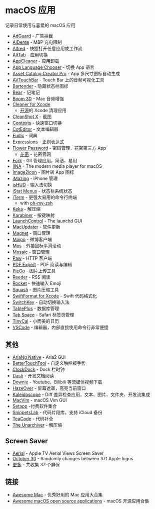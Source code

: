 # macOS 应用

记录日常使用与喜爱的 macOS 应用

- [AdGuard](https://adguard.com/zh_cn/adguard-mac/overview.html) - 广告拦截
- [AlDente](https://github.com/davidwernhart/AlDente) - MBP 充电限制
- [Alfred](https://www.alfredapp.com) - 快捷打开任意应用或工作流
- [AltTab](https://alt-tab-macos.netlify.app) - 应用切换
- [AppCleaner](https://freemacsoft.net/appcleaner) - 应用卸载
- [App Language Chooser](https://apps.apple.com/us/app/id451732904) - 切换 App 语言
- [Asset Catalog Creator Pro](https://apps.apple.com/us/app/id809625456) - App 多尺寸图标自动生成
- [AVTouchBar](https://www.avtouchbar.com) - Touch Bar 上的音频可视化工具
- [Bartender](https://www.macbartender.com) - 隐藏状态栏图标
- [Bear](https://bear.app) - 记笔记
- [Boom 3D](https://www.globaldelight.com/boom/) - Mac 音频增强
- [Cleaner for Xcode](https://apps.apple.com/cn/app/cleaner-for-xcode/id1296084683?mt=12)
  - [开源](https://github.com/waylybaye/XcodeCleaner-SwiftUI)的 Xcode 清理应用
- [CleanShot X](https://cleanshot.com) - 截图
- [Contexts](https://contexts.co) - 快速窗口切换
- [CotEditor](https://apps.apple.com/us/app/id1024640650) - 文本编辑器
- [Eudic](https://www.eudic.net/eudic/mac_dictionary.aspx) - 词典
- [Expressions](https://www.apptorium.com/expressions) - 正则表达式
- [Flower Password](https://apps.apple.com/us/app/id1375291184) - 密码管理，花密第三方 App
  - [花密](https://flowerpassword.com) - 花密官网
- [Fork](https://git-fork.com) - Git 管理应用，简洁、易用
- [IINA](https://iina.io) - The modern media player for macOS
- [Image2icon](https://img2icnsapp.com) - 图片转 App 图标
- [iMazing](https://imazing.com) - iPhone 管理
- [isHUD](https://apps.apple.com/us/app/id484757536) - 输入法切换
- [iStat Menus](https://bjango.com/mac/istatmenus) - 状态栏系统状态
- [iTerm](https://www.iterm2.com) - 更强大易用的命令行终端
  - with [oh-my-zsh](http://ohmyz.sh)
- [Keka](https://www.keka.io/en) - 解压缩
- [Karabiner](https://karabiner-elements.pqrs.org) - 按键映射
- [LaunchControl](https://www.soma-zone.com/LaunchControl) - The launchd GUI
- [MacUpdater](https://www.corecode.io/macupdater) - 软件更新
- [Magnet](https://magnet.crowdcafe.com) - 窗口管理
- [Maipo](https://apps.apple.com/us/app/id789066512) - 微博客户端
- [Mos](https://github.com/Caldis/Mos) - 外接鼠标平滑滚动
- [Mosaic](https://www.lightpillar.com/mosaic.html) - 窗口管理
- [Paw](https://paw.cloud) - HTTP 客户端
- [PDF Expert](https://pdfexpert.com) - PDF 阅读与编辑
- [PicGo](https://molunerfinn.com/PicGo) - 图片上传工具
- [Reeder](https://reederapp.com) - RSS 阅读
- [Rocket](https://matthewpalmer.net/rocket) - 快速输入 Emoji
- [Squash](https://www.realmacsoftware.com/squash) - 图片压缩工具
- [SwiftFormat for Xcode](https://github.com/nicklockwood/SwiftFormat) - Swift 代码格式化
- [SwitchKey](https://github.com/itsuhane/SwitchKey) - 自动切换输入法
- [TablePlus](https://tableplus.com) - 数据库管理
- [Tab Space](https://mytab.space) - Safari 标签页管理
- [TinyCal](https://apps.apple.com/us/app/id1114272557) - 小而美的日历
- [VSCode](https://code.visualstudio.com) - 编辑器，内部直接使用命令行非常便捷

## 其他

- [AriaNg Native](https://github.com/mayswind/AriaNg-Native) - Aria2 GUI
- [BetterTouchTool](https://folivora.ai) - 自定义触控板手势
- [ClockDock](https://gumroad.com/l/NQwlK) - Dock 栏时钟
- [Dash](https://kapeli.com/dash) - 开发文档阅读
- [Downie](https://software.charliemonroe.net/downie) - Youtube、Bilibili 等流媒体视频下载
- [HazeOver](https://hazeover.com) - 屏幕遮罩，高亮当前窗口
- [Kaleidoscope](https://kaleidoscope.app) - Diff 差异检查应用，文本、图片、文件夹、开发流集成
- [MacVim](https://github.com/macvim-dev/macvim) - macOS Vim GUI
- [Setapp](https://setapp.com) -付费软件集合
- [SnippetsLab](./snippetsLab.md) - 代码片段库，支持 iCloud 备份
- [TeaCode](https://www.apptorium.com/teacode) - 代码补全
- [The Unarchiver](https://theunarchiver.com) - 解压缩

## Screen Saver

- [Aerial](https://github.com/JohnCoates/Aerial) - Apple TV Aerial Views Screen Saver
- [October 30](https://github.com/lekevicius/october30) - Randomly changes between 371 Apple logos
- [更多](https://github.com/bjdehang/100-macos-screensavers) - 共收集 37 个屏保

## 链接

- [Awesome Mac](https://github.com/jaywcjlove/awesome-mac) - 优秀好用的 Mac 应用大合集
- [Awesome macOS open source applications](https://github.com/serhii-londar/open-source-mac-os-apps) - macOS 开源应用合集
